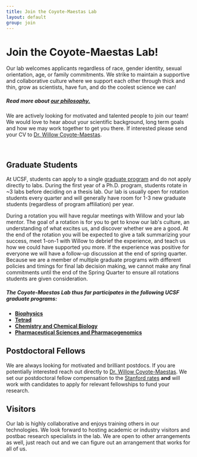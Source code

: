 ```yaml
---
title: Join the Coyote-Maestas Lab
layout: default
group: join
---
```


# Join the Coyote-Maestas Lab!
Our lab welcomes applicants regardless of race, gender identity, sexual orientation, age, or family commitments. We strike to maintain a supportive and collaborative culture where we support each other through thick and thin, grow as scientists, have fun, and do the coolest science we can!

##### Read more about [our philosophy.](/philosophy/)

We are actively looking for motivated and talented people to join our team! We would love to hear about your scientific background, long term goals and how we may work together to get you there. If interested please send your CV to [Dr. Willow Coyote-Maestas](/contact).

<!-- Currently we have **open positions** for people with the following skills:
[Specialist](https://aprecruit.ucsf.edu/JPF03325) who will engage in research projects and also manage daily wet lab operations. -->
<br/>

## Graduate Students

At UCSF, students can apply to a single [graduate program](https://graduate.ucsf.edu/programs) and do not apply directly to labs. During the first year of a Ph.D. program, students rotate in ~3 labs before deciding on a thesis lab. Our lab is usually open for rotation students every quarter and will generally have room for 1-3 new graduate students (regardless of program affiliation) per year.

During a rotation you will have regular meetings with Willow and your lab mentor. The goal of a rotation is for you to get to know our lab's culture, an understanding of what excites us, and discover whether we are a good. At the end of the rotation you will be expected to give a talk summarizing your success, meet 1-on-1 with Willow to debrief the experience, and teach us how we could have supported you more. If the experience was positive for everyone we will have a follow-up discussion at the end of spring quarter. Because we are a member of multiple graduate programs with different policies and timings for final lab decision making, we cannot make any final commitments until the end of the Spring Quarter to ensure all rotations students are given consideration.

##### The Coyote-Maestas Lab thus far participates in the following UCSF graduate programs:
  * **[Biophysics](http://biophysics.ucsf.edu/)**
  * **[Tetrad](http://tetrad.ucsf.edu/)**
  * **[Chemistry and Chemical Biology](http://ccb.ucsf.edu/)**
  * **[Pharmaceutical Sciences and Pharmacogenomics](http://pspg.ucsf.edu/)**

## Postdoctoral Fellows
We are always looking for motivated and brilliant postdocs. If you are potentially interested reach out directly to  [Dr. Willow Coyote-Maestas](/contact). We set our postdoctoral fellow compensation to the [Stanford rates](https://postdocs.stanford.edu/funding-levels-and-guidelines) **and** will work with candidates to apply for relevant fellowships to fund your research.

## Visitors
Our lab is highly collaborative and enjoys training others in our technologies. We look forward to hosting academic or industry visitors and postbac research specialists in the lab. We are open to other arrangements as well, just reach out and we can figure out an arrangement that works for all of us.
